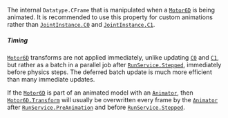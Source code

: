 The internal `Datatype.CFrame` that is manipulated when a [`Motor6D`](https://create.roblox.com/docs/reference/engine/classes/Motor6D)
is being animated. It is recommended to use this property for custom
animations rather than [`JointInstance.C0`](https://create.roblox.com/docs/reference/engine/classes/JointInstance#C0) and
[`JointInstance.C1`](https://create.roblox.com/docs/reference/engine/classes/JointInstance#C1).
##### Timing

[`Motor6D`](https://create.roblox.com/docs/reference/engine/classes/Motor6D) transforms are not applied immediately, unlike updating
[`C0`](https://create.roblox.com/docs/reference/engine/classes/JointInstance#C0) and [`C1`](https://create.roblox.com/docs/reference/engine/classes/JointInstance#C1), but rather as
a batch in a parallel job after [`RunService.Stepped`](https://create.roblox.com/docs/reference/engine/classes/RunService#Stepped), immediately
before physics steps. The deferred batch update is much more efficient
than many immediate updates.

If the [`Motor6D`](https://create.roblox.com/docs/reference/engine/classes/Motor6D) is part of an animated model with an
[`Animator`](https://create.roblox.com/docs/reference/engine/classes/Animator), then [`Motor6D.Transform`](https://create.roblox.com/docs/reference/engine/classes/Motor6D#Transform) will usually be
overwritten every frame by the [`Animator`](https://create.roblox.com/docs/reference/engine/classes/Animator) after
[`RunService.PreAnimation`](https://create.roblox.com/docs/reference/engine/classes/RunService#PreAnimation) and before [`RunService.Stepped`](https://create.roblox.com/docs/reference/engine/classes/RunService#Stepped).